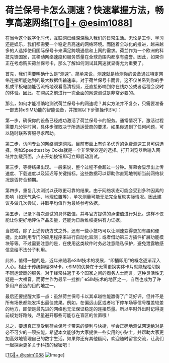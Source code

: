 # 荷兰保号卡怎么测速？快速掌握方法，畅享高速网络[[TG💪+ @esim1088](https://t.me/s/esim1088)]

在当今这个数字化时代，互联网已经深深融入我们的日常生活。无论是工作、学习还是娱乐，我们都需要一个稳定且高速的网络环境。而随着全球化的推进，越来越多的人选择使用国际保号卡来满足跨境通信和上网的需求。荷兰作为一个欧洲的科技先锋国家，其移动网络速度和服务质量在全球范围内都享有盛誉。因此，如果你正在考虑购买荷兰保号卡，那么了解如何测试其网速就显得尤为重要了。

首先，我们需要明确什么是“测速”。简单来说，测速就是检测你的设备通过特定网络连接所能达到的最大数据传输速率。对于荷兰保号卡而言，这不仅关系到你的手机或平板电脑能否流畅地观看高清视频，还直接影响到你在线办公或者远程会议时的体验。因此，在购买之前进行一次全面的网速测试是非常必要的。

那么，如何才能准确地测试荷兰保号卡的网速呢？其实方法并不复杂，只需要准备一部支持eSIM功能的智能设备，并按照以下步骤操作即可：

第一步，确保你的设备已经成功激活了荷兰保号卡的服务。通常情况下，激活过程需要几分钟时间，具体步骤取决于所选运营商的要求。如果你遇到了任何问题，可以随时联系客服寻求帮助。

第二步，访问专业的网络测速网站。目前市面上有许多优秀的免费测速工具可供选择，例如Speedtest by Ookla就是一个非常受欢迎的选择。打开浏览器后输入网址并加载页面，点击开始按钮即可立即启动测试。

第三步，等待结果出现。一般来说，整个过程不会超过一分钟。屏幕会显示出上传速度、下载速度以及延迟等关键指标。这些数据可以帮助你直观地判断当前网络状况是否符合预期。

第四步，重复几次测试以获取更可靠的结果。由于网络状态可能会受到多种因素的影响（如天气条件、地理位置等），单次测量可能无法完全反映实际情况。因此建议多做几次尝试，并取平均值作为最终参考依据。

第五步，记录下每次测试的具体数值，并与官方提供的承诺值进行对比。这样不仅能让你更好地评估产品质量，还能为日后维权提供有力证据。

当然啦，除了上述传统方式之外，还有一些小技巧可以让测速变得更加有趣和便捷。比如利用专门的应用程序来进行自动化监测；或者借助第三方插件扩展功能模块等等。不过需要注意的是，在使用这类软件时务必注意隐私保护，避免泄露敏感信息给不法分子利用。

此外，值得一提的是，近年来随着eSIM技术的发展，“即插即用”的概念逐渐深入人心。相比于传统物理SIM卡，eSIM的优势在于无需更换实体卡片就能轻松切换不同运营商的服务。对于经常往返于多个国家之间的商务人士而言，这种灵活性无疑是一大福音。而荷兰作为最早一批推广eSIM技术的地区之一，自然也成为了许多用户首选的目的地之一。

最后还要提醒大家一点：虽然荷兰保号卡以其卓越性能赢得了广泛好评，但并不是所有场景都能发挥出最佳效果。例如，在偏远山区或者地下停车场等信号覆盖较差的地方，即使是最先进的网络也无法保证稳定的连接质量。所以平时外出时记得提前规划好路线，尽量避开那些可能存在盲区的位置哦！

总之，要想真正享受到荷兰保号卡带来的便利与快捷，学会正确地测试网速绝对是必不可少的一项技能。希望本文能够为大家提供一些实用的小贴士，并帮助大家更加高效地管理自己的数字生活。如果你还有其他疑问，欢迎随时留言交流，让我们一起探索更多关于科技的秘密吧！

[[TG💪+ @esim1088](https://t.me/s/esim1088) ![Image](https://i.postimg.cc/4NQfJmqS/Snipaste-2025-05-13-00-14-12.png)]